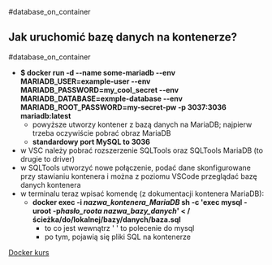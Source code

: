 #database_on_container

## Jak uruchomić bazę danych na kontenerze?
#database_on_container 
- **$ docker run -d --name some-mariadb --env MARIADB_USER=example-user --env MARIADB_PASSWORD=my_cool_secret --env MARIADB_DATABASE=exmple-database --env MARIADB_ROOT_PASSWORD=my-secret-pw -p 3037:3036 mariadb:latest**
	- powyższe utworzy kontener z bazą danych na MariaDB; najpierw trzeba oczywiście pobrać obraz MariaDB
	- **standardowy port MySQL to 3036**
- w VSC należy pobrać rozszerzenie SQLTools oraz SQLTools MariaDB (to drugie to driver)
- w SQLTools utworzyć nowe połączenie, podać dane skonfigurowane przy stawianiu kontenera i można z poziomu VSCode przeglądać bazę danych kontenera
- w terminalu teraz wpisać komendę (z dokumentacji kontenera MariaDB):
	- **docker exec -i *nazwa_kontenera_MariaDB* sh -c 'exec mysql -uroot -p*hasło_roota* *nazwa_bazy_danych*' < /ścieżka/do/lokalnej/bazy/danych/baza.sql**
		- to co jest wewnątrz ' ' to polecenie do mysql
		- po tym, pojawią się pliki SQL na kontenerze








[Docker kurs](https://www.youtube.com/watch?v=QIzX9ftVn_0&list=PLj-pbEqbjo6ABYxLDCKqvo3e0flutpbCy&index=8)